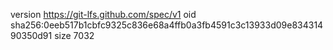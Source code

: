 version https://git-lfs.github.com/spec/v1
oid sha256:0eeb517b1cbfc9325c836e68a4ffb0a3fb4591c3c13933d09e83431490350d91
size 7032
